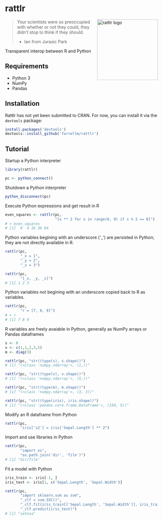 # rattlr
<img src="https://raw.githubusercontent.com/farrellm/rattlr/master/snakes-99168.png"
 alt="rattlr logo" align="right" width = "200" />

> Your scientists were so preoccupied with whether or not they could,
> they didn’t stop to think if they should.
> - Ian from Jurasic Park

Transparent interop between R and Python

## Requirements

* Python 3
* NumPy
* Pandas

## Installation

Rattlr has not yet been submitted to CRAN. For now, you can install it via the `devtools` package:

```R
install.packages('devtools')
devtools::install_github('farrellm/rattlr')
```

## Tutorial
Startup a Python interpreter
```R
library(rattlr)

pc <- python_connect()
```

Shutdown a Python interpreter
```R
python_disconnect(pc)
```

Execute Python expressions and get result in R
```R
even_squares <- rattlr(pc,
                       "[x ** 2 for x in range(0, 9) if x % 2 == 0]")
# > even_squares
# [1]  0  4 16 36 64
```

Python variables begining with an underscore ('\_') are persisted in Python; they are not directly available in R.
```R
rattlr(pc,
       "_x = 1",
       "_y = 2",
       "_z = 3")

rattlr(pc,
       "[_x, _y, _z]")
# [1] 1 2 3
```
Python variables not begining with an underscore copied back to R as variables.
```R
rattlr(pc,
       "r = [7, 8, 9]")
# > r
# [1] 7 8 9
```

R variables are freely avaiable in Python, generally as NumPy arrays or Pandas dataframes
```R
s <- 8
v <- c(1,1,2,3,5)
m <- diag(3)

rattlr(pc, "str((type(s), s.shape))")
# [1] "(<class 'numpy.ndarray'>, (1,))"

rattlr(pc, "str((type(v), v.shape))")
# [1] "(<class 'numpy.ndarray'>, (5,))"

rattlr(pc, "str((type(m), m.shape))")
# [1] "(<class 'numpy.ndarray'>, (3, 3))"

rattlr(pc, "str((type(iris), iris.shape))")
# [1] "(<class 'pandas.core.frame.DataFrame'>, (150, 5))"
```

Modify an R dataframe from Python
```R
rattlr(pc,
       "iris['s2'] = iris['Sepal.Length'] ** 2")
```

Import and use libraries in Python
```R
rattlr(pc,
       "import os",
       "os.path.join('dir', 'file')")
# [1] "dir/file"
```

Fit a model with Python
```R
iris_train <- iris[-1, ]
iris_test <- iris[1, c('Sepal.Length', 'Sepal.Width')]

rattlr(pc,
       "import sklearn.svm as svm",
       "_clf = svm.SVC()",
       "_clf.fit(iris_train[['Sepal.Length', 'Sepal.Width']], iris_train['Species'])",
       "_clf.predict(iris_test)")
# [1] "setosa"
```
